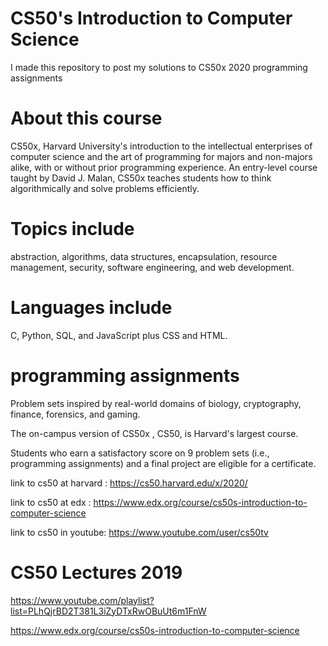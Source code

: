 # CS50's Introduction to Computer Science

I made this repository to post my solutions to CS50x 2020 programming assignments


# About this course

CS50x, Harvard University's introduction to the intellectual 
enterprises of computer science and the art of programming for majors 
and non-majors alike, with or without prior programming experience. 
An entry-level course taught by David J. Malan, CS50x teaches students 
how to think algorithmically and solve problems efficiently. 

# Topics include 

abstraction, algorithms, data structures, encapsulation, resource management, 
security, software engineering, and web development. 

# Languages include 

C, Python, SQL, and JavaScript plus CSS and HTML. 


# programming assignments

Problem sets inspired by real-world domains of biology, cryptography, finance, 
forensics, and gaming. 

The on-campus version of CS50x , CS50, is Harvard's largest course.

Students who earn a satisfactory score on 9 problem sets (i.e., programming assignments)
and a final project are eligible for a certificate.


link to cs50 at harvard  :  https://cs50.harvard.edu/x/2020/


link to cs50 at edx  :  https://www.edx.org/course/cs50s-introduction-to-computer-science


link to cs50 in youtube:  https://www.youtube.com/user/cs50tv

# CS50 Lectures 2019

https://www.youtube.com/playlist?list=PLhQjrBD2T381L3iZyDTxRwOBuUt6m1FnW


https://www.edx.org/course/cs50s-introduction-to-computer-science
 
